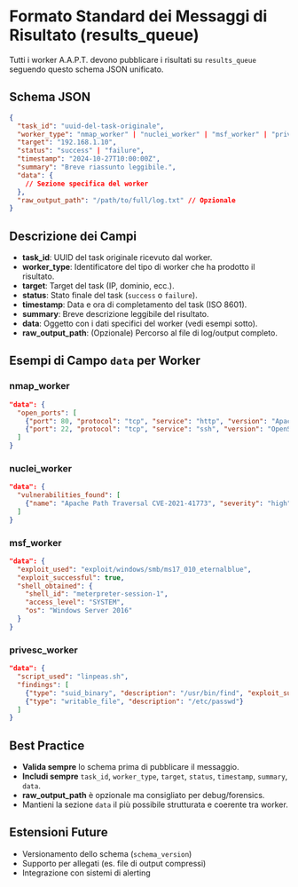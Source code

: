 # Formato Standard dei Messaggi di Risultato (results_queue)

Tutti i worker A.A.P.T. devono pubblicare i risultati su `results_queue` seguendo questo schema JSON unificato.

## Schema JSON
```json
{
  "task_id": "uuid-del-task-originale",
  "worker_type": "nmap_worker" | "nuclei_worker" | "msf_worker" | "privesc_worker",
  "target": "192.168.1.10",
  "status": "success" | "failure",
  "timestamp": "2024-10-27T10:00:00Z",
  "summary": "Breve riassunto leggibile.",
  "data": {
    // Sezione specifica del worker
  },
  "raw_output_path": "/path/to/full/log.txt" // Opzionale
}
```

## Descrizione dei Campi
- **task_id**: UUID del task originale ricevuto dal worker.
- **worker_type**: Identificatore del tipo di worker che ha prodotto il risultato.
- **target**: Target del task (IP, dominio, ecc.).
- **status**: Stato finale del task (`success` o `failure`).
- **timestamp**: Data e ora di completamento del task (ISO 8601).
- **summary**: Breve descrizione leggibile del risultato.
- **data**: Oggetto con i dati specifici del worker (vedi esempi sotto).
- **raw_output_path**: (Opzionale) Percorso al file di log/output completo.

## Esempi di Campo `data` per Worker

### nmap_worker
```json
"data": {
  "open_ports": [
    {"port": 80, "protocol": "tcp", "service": "http", "version": "Apache 2.4.29"},
    {"port": 22, "protocol": "tcp", "service": "ssh", "version": "OpenSSH 8.2p1"}
  ]
}
```

### nuclei_worker
```json
"data": {
  "vulnerabilities_found": [
    {"name": "Apache Path Traversal CVE-2021-41773", "severity": "high", "cve": "CVE-2021-41773"}
  ]
}
```

### msf_worker
```json
"data": {
  "exploit_used": "exploit/windows/smb/ms17_010_eternalblue",
  "exploit_successful": true,
  "shell_obtained": {
    "shell_id": "meterpreter-session-1",
    "access_level": "SYSTEM",
    "os": "Windows Server 2016"
  }
}
```

### privesc_worker
```json
"data": {
  "script_used": "linpeas.sh",
  "findings": [
    {"type": "suid_binary", "description": "/usr/bin/find", "exploit_suggestion": "GTFOBins"},
    {"type": "writable_file", "description": "/etc/passwd"}
  ]
}
```

## Best Practice
- **Valida sempre** lo schema prima di pubblicare il messaggio.
- **Includi sempre** `task_id`, `worker_type`, `target`, `status`, `timestamp`, `summary`, `data`.
- **raw_output_path** è opzionale ma consigliato per debug/forensics.
- Mantieni la sezione `data` il più possibile strutturata e coerente tra worker.

## Estensioni Future
- Versionamento dello schema (`schema_version`)
- Supporto per allegati (es. file di output compressi)
- Integrazione con sistemi di alerting 